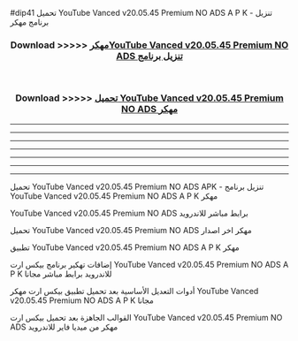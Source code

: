 #dip41 تحميل YouTube Vanced v20.05.45 Premium NO ADS  A P K - تنزيل برنامج مهكر



<div align="center">
<h3>Download >>>>> <a href="https://runaway1.web.app/?sq=YouTube Vanced v20.05.45 Premium NO ADS ">مهكرYouTube Vanced v20.05.45 Premium NO ADS  تنزيل برنامج</a></h3><br>

<h3>Download >>>>> <a href="https://runaway1.web.app/?sq=YouTube Vanced v20.05.45 Premium NO ADS ">تحميل YouTube Vanced v20.05.45 Premium NO ADS  مهكر</a></h3>
</div>


----------------------------------------------------------

----------------------------------------------------------

----------------------------------------------------------

----------------------------------------------------------

----------------------------------------------------------

----------------------------------------------------------

----------------------------------------------------------

تحميل YouTube Vanced v20.05.45 Premium NO ADS  APK - تنزيل برنامج YouTube Vanced v20.05.45 Premium NO ADS  A P K مهكر

YouTube Vanced v20.05.45 Premium NO ADS  برابط مباشر للاندرويد

تحميل YouTube Vanced v20.05.45 Premium NO ADS  مهكر اخر اصدار

تطبيق YouTube Vanced v20.05.45 Premium NO ADS  A P K مهكر

إضافات تهكير برنامج بيكس ارت YouTube Vanced v20.05.45 Premium NO ADS  A P K للاندرويد برابط مباشر مجانا

أدوات التعديل الأساسية بعد تحميل تطبيق بيكس ارت مهكر YouTube Vanced v20.05.45 Premium NO ADS  A P K مجانا

القوالب الجاهزة بعد تحميل بيكس ارت YouTube Vanced v20.05.45 Premium NO ADS  مهكر من ميديا فاير للاندرويد


